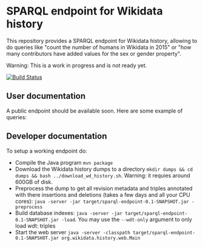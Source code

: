 SPARQL endpoint for Wikidata history
====================================

This repository provides a SPARQL endpoint for Wikidata history, allowing to do queries like "count the number of humans in Wikidata in 2015" or "how many contributors have added values for the sex or gender property".

Warning: This is a work in progress and is not ready yet.

[![Build Status](https://travis-ci.org/Tpt/wikidata-sparql-history.svg?branch=master)](https://travis-ci.org/Tpt/wikidata-sparql-history)


## User documentation

A public endpoint should be available soon. Here are some example of queries:


## Developer documentation

To setup a working endpoint do:

* Compile the Java program `mvn package`
* Download the Wikidata history dumps to a directory `mkdir dumps && cd dumps && bash ../download_wd_history.sh`. Warning: it requies around 600GB of disk.
* Preprocess the dump to get all revision metadata and triples annotated with there insertions and deletions (takes a few days and all your CPU cores): `java -server -jar target/sparql-endpoint-0.1-SNAPSHOT.jar -preprocess`
* Build database indexes: `java -server -jar target/sparql-endpoint-0.1-SNAPSHOT.jar -load`. You may use the `--wdt-only` argument to only load wdt: triples
* Start the web server `java -server -classpath target/sparql-endpoint-0.1-SNAPSHOT.jar org.wikidata.history.web.Main`